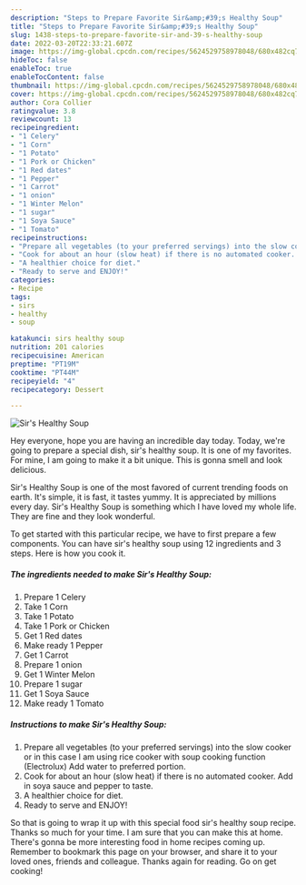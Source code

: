 ```yaml
---
description: "Steps to Prepare Favorite Sir&amp;#39;s Healthy Soup"
title: "Steps to Prepare Favorite Sir&amp;#39;s Healthy Soup"
slug: 1438-steps-to-prepare-favorite-sir-and-39-s-healthy-soup
date: 2022-03-20T22:33:21.607Z
image: https://img-global.cpcdn.com/recipes/5624529758978048/680x482cq70/sirs-healthy-soup-recipe-main-photo.jpg
hideToc: false
enableToc: true
enableTocContent: false
thumbnail: https://img-global.cpcdn.com/recipes/5624529758978048/680x482cq70/sirs-healthy-soup-recipe-main-photo.jpg
cover: https://img-global.cpcdn.com/recipes/5624529758978048/680x482cq70/sirs-healthy-soup-recipe-main-photo.jpg
author: Cora Collier
ratingvalue: 3.8
reviewcount: 13
recipeingredient:
- "1 Celery"
- "1 Corn"
- "1 Potato"
- "1 Pork or Chicken"
- "1 Red dates"
- "1 Pepper"
- "1 Carrot"
- "1 onion"
- "1 Winter Melon"
- "1 sugar"
- "1 Soya Sauce"
- "1 Tomato"
recipeinstructions:
- "Prepare all vegetables (to your preferred servings) into the slow cooker or in this case I am using rice cooker with soup cooking function (Electrolux) Add water to preferred portion."
- "Cook for about an hour (slow heat) if there is no automated cooker. Add in soya sauce and pepper to taste."
- "A healthier choice for diet."
- "Ready to serve and ENJOY!"
categories:
- Recipe
tags:
- sirs
- healthy
- soup

katakunci: sirs healthy soup 
nutrition: 201 calories
recipecuisine: American
preptime: "PT19M"
cooktime: "PT44M"
recipeyield: "4"
recipecategory: Dessert

---
```



![Sir&#39;s Healthy Soup](https://img-global.cpcdn.com/recipes/5624529758978048/680x482cq70/sirs-healthy-soup-recipe-main-photo.jpg)

Hey everyone, hope you are having an incredible day today. Today, we're going to prepare a special dish, sir&#39;s healthy soup. It is one of my favorites. For mine, I am going to make it a bit unique. This is gonna smell and look delicious.



Sir&#39;s Healthy Soup is one of the most favored of current trending foods on earth. It's simple, it is fast, it tastes yummy. It is appreciated by millions every day. Sir&#39;s Healthy Soup is something which I have loved my whole life. They are fine and they look wonderful.


To get started with this particular recipe, we have to first prepare a few components. You can have sir&#39;s healthy soup using 12 ingredients and 3 steps. Here is how you cook it.

<!--inarticleads1-->

##### The ingredients needed to make Sir&#39;s Healthy Soup:

1. Prepare 1 Celery
1. Take 1 Corn
1. Take 1 Potato
1. Take 1 Pork or Chicken
1. Get 1 Red dates
1. Make ready 1 Pepper
1. Get 1 Carrot
1. Prepare 1 onion
1. Get 1 Winter Melon
1. Prepare 1 sugar
1. Get 1 Soya Sauce
1. Make ready 1 Tomato




<!--inarticleads2-->

##### Instructions to make Sir&#39;s Healthy Soup:

1. Prepare all vegetables (to your preferred servings) into the slow cooker or in this case I am using rice cooker with soup cooking function (Electrolux) Add water to preferred portion.
1. Cook for about an hour (slow heat) if there is no automated cooker. Add in soya sauce and pepper to taste.
1. A healthier choice for diet.
1. Ready to serve and ENJOY!



So that is going to wrap it up with this special food sir&#39;s healthy soup recipe. Thanks so much for your time. I am sure that you can make this at home. There's gonna be more interesting food in home recipes coming up. Remember to bookmark this page on your browser, and share it to your loved ones, friends and colleague. Thanks again for reading. Go on get cooking!
